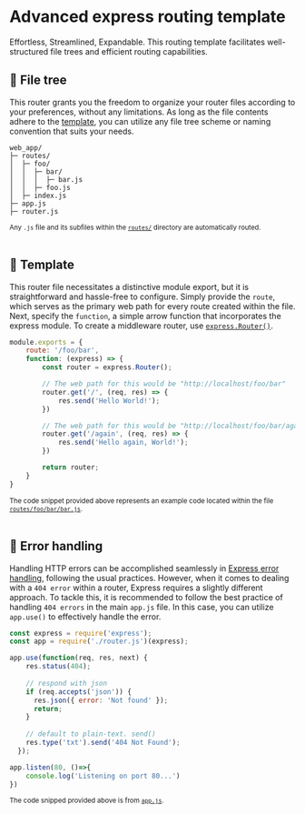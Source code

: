# Advanced express routing template 
Effortless, Streamlined, Expandable. This routing template facilitates well-structured file trees and efficient routing capabilities.

## 🌳 File tree
This router grants you the freedom to organize your router files according to your preferences, without any limitations. As long as the file contents adhere to the [template](#-template), you can utilize any file tree scheme or naming convention that suits your needs.
```
web_app/
├─ routes/
│  ├─ foo/
│  │  ├─ bar/
│  │  │  ├─ bar.js
│  │  ├─ foo.js
│  ├─ index.js
├─ app.js
├─ router.js
```
<sub>Any `.js` file and its subfiles within the [`routes/`](/routes/) directory are automatically routed.</sub>
<br>
<br>

## 📜 Template
This router file necessitates a distinctive module export, but it is straightforward and hassle-free to configure. Simply provide the `route`, which serves as the primary web path for every route created within the file. Next, specify the `function`, a simple arrow function that incorporates the express module. To create a middleware router, use [`express.Router()`](https://expressjs.com/en/guide/routing.html#express-router).
```js
module.exports = {
    route: '/foo/bar',
    function: (express) => {
        const router = express.Router();

        // The web path for this would be "http://localhost/foo/bar"
        router.get('/', (req, res) => {
            res.send('Hello World!');
        })

        // The web path for this would be "http://localhost/foo/bar/again"
        router.get('/again', (req, res) => {
            res.send('Hello again, World!');
        })

        return router;
    }
}
```
<sub>The code snippet provided above represents an example code located within the file [`routes/foo/bar/bar.js`](/routes/foo/bar/bar.js).</sub>
<br>
<br>


## 🚧 Error handling
Handling HTTP errors can be accomplished seamlessly in [Express error handling](https://expressjs.com/en/guide/error-handling.html), following the usual practices. However, when it comes to dealing with a `404 error` within a router, Express requires a slightly different approach. To tackle this, it is recommended to follow the best practice of handling `404 errors` in the main `app.js` file. In this case, you can utilize `app.use()` to effectively handle the error.

```js
const express = require('express');
const app = require('./router.js')(express);

app.use(function(req, res, next) {
    res.status(404);
  
    // respond with json
    if (req.accepts('json')) {
      res.json({ error: 'Not found' });
      return;
    }
  
    // default to plain-text. send()
    res.type('txt').send('404 Not Found');
  });

app.listen(80, ()=>{
    console.log('Listening on port 80...')
})
```
<sub>The code snipped provided above is from [`app.js`](/app.js).</sub>
